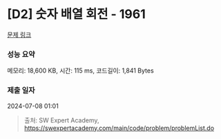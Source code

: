 # [D2] 숫자 배열 회전 - 1961 

[문제 링크](https://swexpertacademy.com/main/code/problem/problemDetail.do?contestProbId=AV5Pq-OKAVYDFAUq) 

### 성능 요약

메모리: 18,600 KB, 시간: 115 ms, 코드길이: 1,841 Bytes

### 제출 일자

2024-07-08 01:01



> 출처: SW Expert Academy, https://swexpertacademy.com/main/code/problem/problemList.do
